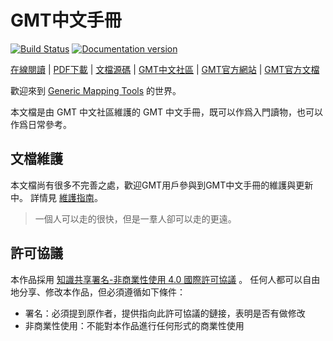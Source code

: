 # GMT中文手冊

[![Build Status](https://travis-ci.org/gmt-china/GMT_docs.svg?branch=master)](https://travis-ci.org/gmt-china/GMT_docs)
[![Documentation version](https://img.shields.io/badge/版本-v6.0-blue.svg)](https://docs.gmt-china.org/6.0/)

[在線閱讀](https://docs.gmt-china.org/6.0/) |
[PDF下載](https://docs.gmt-china.org/6.0/GMT_docs.pdf) |
[文檔源碼](https://github.com/gmt-china/GMT_Docs) |
[GMT中文社區](https://gmt-china.org) |
[GMT官方網站](https://www.generic-mapping-tools.org) |
[GMT官方文檔](https://docs.generic-mapping-tools.org)

歡迎來到 [Generic Mapping Tools](https://www.generic-mapping-tools.org) 的世界。

本文檔是由 GMT 中文社區維護的 GMT 中文手冊，既可以作爲入門讀物，也可以作爲日常參考。

## 文檔維護

本文檔尚有很多不完善之處，歡迎GMT用戶參與到GMT中文手冊的維護與更新中。
詳情見 [維護指南](CONTRIBUTING.md)。

> 一個人可以走的很快，但是一羣人卻可以走的更遠。

## 許可協議

本作品採用 [知識共享署名-非商業性使用 4.0 國際許可協議](http://creativecommons.org/licenses/by-nc/4.0/) 。
任何人都可以自由地分享、修改本作品，但必須遵循如下條件：

- 署名：必須提到原作者，提供指向此許可協議的鏈接，表明是否有做修改
- 非商業性使用：不能對本作品進行任何形式的商業性使用

